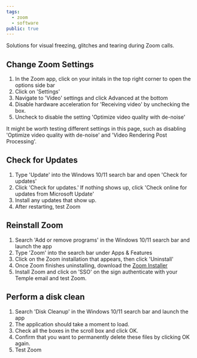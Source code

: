 ```yaml
---
tags:
  - zoom
  - software
public: true
---
```

Solutions for visual freezing, glitches and tearing during Zoom calls.

## Change Zoom Settings

1. In the Zoom app, click on your initals in the top right corner to open the options side bar
2. Click on 'Settings'
3. Navigate to 'Video' settings and click Advanced at the bottom
4. Disable hardware acceleration for 'Receiving video' by unchecking the box.
5. Uncheck to disable the setting 'Optimize video quality with de-noise'

It might be worth testing different settings in this page, such as disabling 'Optimize video quality with de-noise' and 'Video Rendering Post Processing'.

## Check for Updates

1. Type 'Update' into the Windows 10/11 search bar and open 'Check for updates'
2. Click 'Check for updates.' If nothing shows up, click 'Check online for updates from Microsoft Update'
3. Install any updates that show up.
4. After restarting, test Zoom

## Reinstall Zoom

1. Search 'Add or remove programs' in the Windows 10/11 search bar and launch the app
2. Type 'Zoom' into the search bar under Apps & Features
3. Click on the Zoom installation that appears, then click 'Uninstall'
4. Once Zoom finishes uninstalling, download the [Zoom Installer](https://zoom.us/support/download)
5. Install Zoom and click on 'SSO' on the sign authenticate with your Temple email and test Zoom.

## Perform a disk clean

1. Search 'Disk Cleanup' in the Windows 10/11 search bar and launch the app
2. The application should take a moment to load.
3. Check all the boxes in the scroll box and click OK.
4. Confirm that you want to permanently delete these files by clicking OK again.
5. Test Zoom